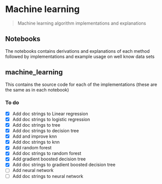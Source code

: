 # Machine learning

> Machine learning algorithm implementations and explanations

## Notebooks

The notebooks contains derivations and explanations of each method followed by implementations and example usage on well know data sets

## machine_learning

This contains the source code for each of the implementations (these are the same as in each notebook)

### To do
 - [x] Add doc strings to Linear regression
 - [x] Add doc strings to logistic regression
 - [x] Add doc strings to tree
 - [x] Add doc strings to decision tree
 - [x] Add and improve knn
 - [x] Add doc strings to knn
 - [x] Add random forest
 - [x] Add doc strings to random forest
 - [x] Add gradient boosted decision tree
 - [x] Add doc strings to gradient boosted decision tree
 - [ ] Add neural network
 - [ ] Add doc strings to neural network